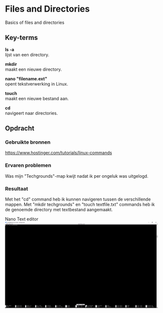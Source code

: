 # Files and Directories
Basics of files and directories

## Key-terms
**ls -a**  
lijst van een directory.

**mkdir**  
maakt een nieuwe directory.

**nano "filename.ext"**  
opent tekstverwerking in Linux.

**touch**  
maakt een nieuwe bestand aan.

**cd**  
navigeert naar directories.


## Opdracht
### Gebruikte bronnen
https://www.hostinger.com/tutorials/linux-commands


### Ervaren problemen
Was mijn "Techgrounds"-map kwijt nadat ik per ongeluk was uitgelogd.


### Resultaat
Met het "cd" command heb ik kunnen navigeren tussen de verschillende mappen. Met "mkdir techgrounds" en "touch textfile.txt" commands heb ik de genoemde directory met textbestand aangemaakt.

Nano Text editor
![](https://github.com/techgrounds/techgrounds-Rogier1978/blob/main/00_includes/LNX-02%20Linux%20Nano%20textbestand.png)
